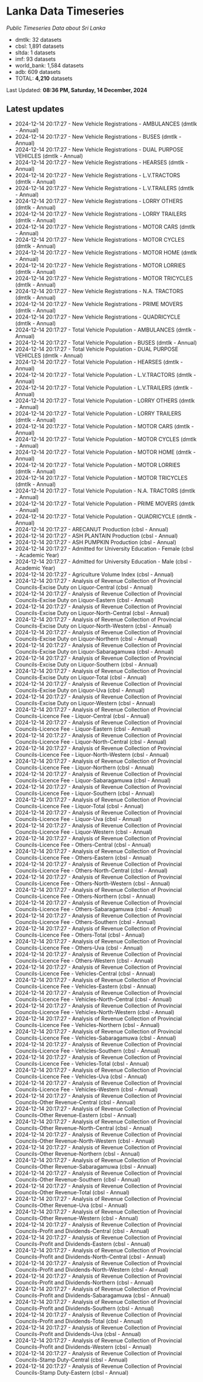 # Lanka Data Timeseries
*Public Timeseries Data about Sri Lanka*

* dmtlk: 32 datasets
* cbsl: 1,891 datasets
* sltda: 1 datasets
* imf: 93 datasets
* world_bank: 1,584 datasets
* adb: 609 datasets
* TOTAL: **4,210** datasets

Last Updated: **08:36 PM, Saturday, 14 December, 2024**

## Latest updates

* 2024-12-14 20:17:27 - New Vehicle Registrations - AMBULANCES (dmtlk - Annual)
* 2024-12-14 20:17:27 - New Vehicle Registrations - BUSES (dmtlk - Annual)
* 2024-12-14 20:17:27 - New Vehicle Registrations - DUAL PURPOSE VEHICLES (dmtlk - Annual)
* 2024-12-14 20:17:27 - New Vehicle Registrations - HEARSES (dmtlk - Annual)
* 2024-12-14 20:17:27 - New Vehicle Registrations - L.V.TRACTORS (dmtlk - Annual)
* 2024-12-14 20:17:27 - New Vehicle Registrations - L.V.TRAILERS (dmtlk - Annual)
* 2024-12-14 20:17:27 - New Vehicle Registrations - LORRY OTHERS (dmtlk - Annual)
* 2024-12-14 20:17:27 - New Vehicle Registrations - LORRY TRAILERS (dmtlk - Annual)
* 2024-12-14 20:17:27 - New Vehicle Registrations - MOTOR CARS (dmtlk - Annual)
* 2024-12-14 20:17:27 - New Vehicle Registrations - MOTOR CYCLES (dmtlk - Annual)
* 2024-12-14 20:17:27 - New Vehicle Registrations - MOTOR HOME (dmtlk - Annual)
* 2024-12-14 20:17:27 - New Vehicle Registrations - MOTOR LORRIES (dmtlk - Annual)
* 2024-12-14 20:17:27 - New Vehicle Registrations - MOTOR TRICYCLES (dmtlk - Annual)
* 2024-12-14 20:17:27 - New Vehicle Registrations - N.A. TRACTORS (dmtlk - Annual)
* 2024-12-14 20:17:27 - New Vehicle Registrations - PRIME MOVERS (dmtlk - Annual)
* 2024-12-14 20:17:27 - New Vehicle Registrations - QUADRICYCLE (dmtlk - Annual)
* 2024-12-14 20:17:27 - Total Vehicle Population - AMBULANCES (dmtlk - Annual)
* 2024-12-14 20:17:27 - Total Vehicle Population - BUSES (dmtlk - Annual)
* 2024-12-14 20:17:27 - Total Vehicle Population - DUAL PURPOSE VEHICLES (dmtlk - Annual)
* 2024-12-14 20:17:27 - Total Vehicle Population - HEARSES (dmtlk - Annual)
* 2024-12-14 20:17:27 - Total Vehicle Population - L.V.TRACTORS (dmtlk - Annual)
* 2024-12-14 20:17:27 - Total Vehicle Population - L.V.TRAILERS (dmtlk - Annual)
* 2024-12-14 20:17:27 - Total Vehicle Population - LORRY OTHERS (dmtlk - Annual)
* 2024-12-14 20:17:27 - Total Vehicle Population - LORRY TRAILERS (dmtlk - Annual)
* 2024-12-14 20:17:27 - Total Vehicle Population - MOTOR CARS (dmtlk - Annual)
* 2024-12-14 20:17:27 - Total Vehicle Population - MOTOR CYCLES (dmtlk - Annual)
* 2024-12-14 20:17:27 - Total Vehicle Population - MOTOR HOME (dmtlk - Annual)
* 2024-12-14 20:17:27 - Total Vehicle Population - MOTOR LORRIES (dmtlk - Annual)
* 2024-12-14 20:17:27 - Total Vehicle Population - MOTOR TRICYCLES (dmtlk - Annual)
* 2024-12-14 20:17:27 - Total Vehicle Population - N.A. TRACTORS (dmtlk - Annual)
* 2024-12-14 20:17:27 - Total Vehicle Population - PRIME MOVERS (dmtlk - Annual)
* 2024-12-14 20:17:27 - Total Vehicle Population - QUADRICYCLE (dmtlk - Annual)
* 2024-12-14 20:17:27 - ARECANUT Production (cbsl - Annual)
* 2024-12-14 20:17:27 - ASH PLANTAIN Production (cbsl - Annual)
* 2024-12-14 20:17:27 - ASH PUMPKIN Production (cbsl - Annual)
* 2024-12-14 20:17:27 - Admitted for University Education - Female (cbsl - Academic Year)
* 2024-12-14 20:17:27 - Admitted for University Education - Male (cbsl - Academic Year)
* 2024-12-14 20:17:27 - Agriculture Volume Index (cbsl - Annual)
* 2024-12-14 20:17:27 - Analysis of Revenue Collection of Provincial Councils-Excise Duty on Liquor-Central (cbsl - Annual)
* 2024-12-14 20:17:27 - Analysis of Revenue Collection of Provincial Councils-Excise Duty on Liquor-Eastern (cbsl - Annual)
* 2024-12-14 20:17:27 - Analysis of Revenue Collection of Provincial Councils-Excise Duty on Liquor-North-Central (cbsl - Annual)
* 2024-12-14 20:17:27 - Analysis of Revenue Collection of Provincial Councils-Excise Duty on Liquor-North-Western (cbsl - Annual)
* 2024-12-14 20:17:27 - Analysis of Revenue Collection of Provincial Councils-Excise Duty on Liquor-Northern (cbsl - Annual)
* 2024-12-14 20:17:27 - Analysis of Revenue Collection of Provincial Councils-Excise Duty on Liquor-Sabaragamuwa (cbsl - Annual)
* 2024-12-14 20:17:27 - Analysis of Revenue Collection of Provincial Councils-Excise Duty on Liquor-Southern (cbsl - Annual)
* 2024-12-14 20:17:27 - Analysis of Revenue Collection of Provincial Councils-Excise Duty on Liquor-Total (cbsl - Annual)
* 2024-12-14 20:17:27 - Analysis of Revenue Collection of Provincial Councils-Excise Duty on Liquor-Uva (cbsl - Annual)
* 2024-12-14 20:17:27 - Analysis of Revenue Collection of Provincial Councils-Excise Duty on Liquor-Western (cbsl - Annual)
* 2024-12-14 20:17:27 - Analysis of Revenue Collection of Provincial Councils-Licence Fee - Liquor-Central (cbsl - Annual)
* 2024-12-14 20:17:27 - Analysis of Revenue Collection of Provincial Councils-Licence Fee - Liquor-Eastern (cbsl - Annual)
* 2024-12-14 20:17:27 - Analysis of Revenue Collection of Provincial Councils-Licence Fee - Liquor-North-Central (cbsl - Annual)
* 2024-12-14 20:17:27 - Analysis of Revenue Collection of Provincial Councils-Licence Fee - Liquor-North-Western (cbsl - Annual)
* 2024-12-14 20:17:27 - Analysis of Revenue Collection of Provincial Councils-Licence Fee - Liquor-Northern (cbsl - Annual)
* 2024-12-14 20:17:27 - Analysis of Revenue Collection of Provincial Councils-Licence Fee - Liquor-Sabaragamuwa (cbsl - Annual)
* 2024-12-14 20:17:27 - Analysis of Revenue Collection of Provincial Councils-Licence Fee - Liquor-Southern (cbsl - Annual)
* 2024-12-14 20:17:27 - Analysis of Revenue Collection of Provincial Councils-Licence Fee - Liquor-Total (cbsl - Annual)
* 2024-12-14 20:17:27 - Analysis of Revenue Collection of Provincial Councils-Licence Fee - Liquor-Uva (cbsl - Annual)
* 2024-12-14 20:17:27 - Analysis of Revenue Collection of Provincial Councils-Licence Fee - Liquor-Western (cbsl - Annual)
* 2024-12-14 20:17:27 - Analysis of Revenue Collection of Provincial Councils-Licence Fee - Others-Central (cbsl - Annual)
* 2024-12-14 20:17:27 - Analysis of Revenue Collection of Provincial Councils-Licence Fee - Others-Eastern (cbsl - Annual)
* 2024-12-14 20:17:27 - Analysis of Revenue Collection of Provincial Councils-Licence Fee - Others-North-Central (cbsl - Annual)
* 2024-12-14 20:17:27 - Analysis of Revenue Collection of Provincial Councils-Licence Fee - Others-North-Western (cbsl - Annual)
* 2024-12-14 20:17:27 - Analysis of Revenue Collection of Provincial Councils-Licence Fee - Others-Northern (cbsl - Annual)
* 2024-12-14 20:17:27 - Analysis of Revenue Collection of Provincial Councils-Licence Fee - Others-Sabaragamuwa (cbsl - Annual)
* 2024-12-14 20:17:27 - Analysis of Revenue Collection of Provincial Councils-Licence Fee - Others-Southern (cbsl - Annual)
* 2024-12-14 20:17:27 - Analysis of Revenue Collection of Provincial Councils-Licence Fee - Others-Total (cbsl - Annual)
* 2024-12-14 20:17:27 - Analysis of Revenue Collection of Provincial Councils-Licence Fee - Others-Uva (cbsl - Annual)
* 2024-12-14 20:17:27 - Analysis of Revenue Collection of Provincial Councils-Licence Fee - Others-Western (cbsl - Annual)
* 2024-12-14 20:17:27 - Analysis of Revenue Collection of Provincial Councils-Licence Fee - Vehicles-Central (cbsl - Annual)
* 2024-12-14 20:17:27 - Analysis of Revenue Collection of Provincial Councils-Licence Fee - Vehicles-Eastern (cbsl - Annual)
* 2024-12-14 20:17:27 - Analysis of Revenue Collection of Provincial Councils-Licence Fee - Vehicles-North-Central (cbsl - Annual)
* 2024-12-14 20:17:27 - Analysis of Revenue Collection of Provincial Councils-Licence Fee - Vehicles-North-Western (cbsl - Annual)
* 2024-12-14 20:17:27 - Analysis of Revenue Collection of Provincial Councils-Licence Fee - Vehicles-Northern (cbsl - Annual)
* 2024-12-14 20:17:27 - Analysis of Revenue Collection of Provincial Councils-Licence Fee - Vehicles-Sabaragamuwa (cbsl - Annual)
* 2024-12-14 20:17:27 - Analysis of Revenue Collection of Provincial Councils-Licence Fee - Vehicles-Southern (cbsl - Annual)
* 2024-12-14 20:17:27 - Analysis of Revenue Collection of Provincial Councils-Licence Fee - Vehicles-Total (cbsl - Annual)
* 2024-12-14 20:17:27 - Analysis of Revenue Collection of Provincial Councils-Licence Fee - Vehicles-Uva (cbsl - Annual)
* 2024-12-14 20:17:27 - Analysis of Revenue Collection of Provincial Councils-Licence Fee - Vehicles-Western (cbsl - Annual)
* 2024-12-14 20:17:27 - Analysis of Revenue Collection of Provincial Councils-Other Revenue-Central (cbsl - Annual)
* 2024-12-14 20:17:27 - Analysis of Revenue Collection of Provincial Councils-Other Revenue-Eastern (cbsl - Annual)
* 2024-12-14 20:17:27 - Analysis of Revenue Collection of Provincial Councils-Other Revenue-North-Central (cbsl - Annual)
* 2024-12-14 20:17:27 - Analysis of Revenue Collection of Provincial Councils-Other Revenue-North-Western (cbsl - Annual)
* 2024-12-14 20:17:27 - Analysis of Revenue Collection of Provincial Councils-Other Revenue-Northern (cbsl - Annual)
* 2024-12-14 20:17:27 - Analysis of Revenue Collection of Provincial Councils-Other Revenue-Sabaragamuwa (cbsl - Annual)
* 2024-12-14 20:17:27 - Analysis of Revenue Collection of Provincial Councils-Other Revenue-Southern (cbsl - Annual)
* 2024-12-14 20:17:27 - Analysis of Revenue Collection of Provincial Councils-Other Revenue-Total (cbsl - Annual)
* 2024-12-14 20:17:27 - Analysis of Revenue Collection of Provincial Councils-Other Revenue-Uva (cbsl - Annual)
* 2024-12-14 20:17:27 - Analysis of Revenue Collection of Provincial Councils-Other Revenue-Western (cbsl - Annual)
* 2024-12-14 20:17:27 - Analysis of Revenue Collection of Provincial Councils-Profit and Dividends-Central (cbsl - Annual)
* 2024-12-14 20:17:27 - Analysis of Revenue Collection of Provincial Councils-Profit and Dividends-Eastern (cbsl - Annual)
* 2024-12-14 20:17:27 - Analysis of Revenue Collection of Provincial Councils-Profit and Dividends-North-Central (cbsl - Annual)
* 2024-12-14 20:17:27 - Analysis of Revenue Collection of Provincial Councils-Profit and Dividends-North-Western (cbsl - Annual)
* 2024-12-14 20:17:27 - Analysis of Revenue Collection of Provincial Councils-Profit and Dividends-Northern (cbsl - Annual)
* 2024-12-14 20:17:27 - Analysis of Revenue Collection of Provincial Councils-Profit and Dividends-Sabaragamuwa (cbsl - Annual)
* 2024-12-14 20:17:27 - Analysis of Revenue Collection of Provincial Councils-Profit and Dividends-Southern (cbsl - Annual)
* 2024-12-14 20:17:27 - Analysis of Revenue Collection of Provincial Councils-Profit and Dividends-Total (cbsl - Annual)
* 2024-12-14 20:17:27 - Analysis of Revenue Collection of Provincial Councils-Profit and Dividends-Uva (cbsl - Annual)
* 2024-12-14 20:17:27 - Analysis of Revenue Collection of Provincial Councils-Profit and Dividends-Western (cbsl - Annual)
* 2024-12-14 20:17:27 - Analysis of Revenue Collection of Provincial Councils-Stamp Duty-Central (cbsl - Annual)
* 2024-12-14 20:17:27 - Analysis of Revenue Collection of Provincial Councils-Stamp Duty-Eastern (cbsl - Annual)